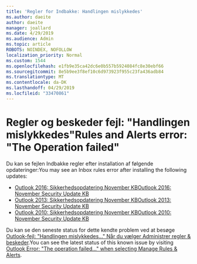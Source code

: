 ```yaml
---
title: 'Regler for Indbakke: Handlingen mislykkedes'
ms.author: daeite
author: daeite
manager: joallard
ms.date: 4/29/2019
ms.audience: Admin
ms.topic: article
ROBOTS: NOINDEX, NOFOLLOW
localization_priority: Normal
ms.custom: 1544
ms.openlocfilehash: e1fb9e35ca42dc6e0b557b5924084fc8e30ebf66
ms.sourcegitcommit: 8e5b9ee3f8ef10c6d973923f955c23fa436adb84
ms.translationtype: MT
ms.contentlocale: da-DK
ms.lasthandoff: 04/29/2019
ms.locfileid: "33470861"
---
```

# <a name="rules-and-alerts-error-the-operation-failed"></a><span data-ttu-id="b666b-102">Regler og beskeder fejl: "Handlingen mislykkedes"</span><span class="sxs-lookup"><span data-stu-id="b666b-102">Rules and Alerts error: "The Operation failed"</span></span>

<span data-ttu-id="b666b-103">Du kan se fejlen Indbakke regler efter installation af følgende opdateringer:</span><span class="sxs-lookup"><span data-stu-id="b666b-103">You may see an Inbox rules error after installing the following updates:</span></span>
- [<span data-ttu-id="b666b-104">Outlook 2016: Sikkerhedsopdatering November KB</span><span class="sxs-lookup"><span data-stu-id="b666b-104">Outlook 2016: November Security Update KB</span></span>](https://support.microsoft.com/help/4461506)
- [<span data-ttu-id="b666b-105">Outlook 2013: Sikkerhedsopdatering November KB</span><span class="sxs-lookup"><span data-stu-id="b666b-105">Outlook 2013: November Security Update KB</span></span>](https://support.microsoft.com/help/4461486)
- [<span data-ttu-id="b666b-106">Outlook 2010: Sikkerhedsopdatering November KB</span><span class="sxs-lookup"><span data-stu-id="b666b-106">Outlook 2010: November Security Update KB</span></span>](https://support.microsoft.com/help/4461585) 

<span data-ttu-id="b666b-107">Du kan se den seneste status for dette kendte problem ved at besøge [Outlook-fejl: "Handlingen mislykkedes..." Når du vælger Administrer regler & beskeder](https://support.office.com/en-us/article/Outlook-Error-The-operation-failed-when-selecting-Manage-Rules-Alerts-64b6ff77-98c2-4564-9cbf-25bd8e17fb8b%20).</span><span class="sxs-lookup"><span data-stu-id="b666b-107">You can see the latest status of this known issue by visiting [Outlook Error: "The operation failed..." when selecting Manage Rules & Alerts](https://support.office.com/en-us/article/Outlook-Error-The-operation-failed-when-selecting-Manage-Rules-Alerts-64b6ff77-98c2-4564-9cbf-25bd8e17fb8b%20).</span></span>